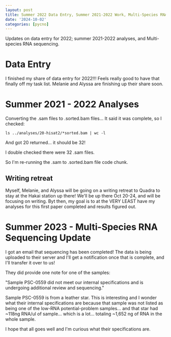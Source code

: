 ```yaml
---
layout: post
title: Summer 2022 Data Entry, Summer 2021-2022 Work, Multi-Species RNAseq Update
date: '2024-10-02'
categories: [pycno]
---
```

Updates on data entry for 2022; summer 2021-2022 analyses, and Multi-species RNA sequencing.

# Data Entry
I finished my share of data entry for 2022!!! Feels really good to have that finally off my task list. Melanie and Alyssa are finishing up their share soon.

# Summer 2021 - 2022 Analyses
Converting the .sam files to .sorted.bam files... It said it was complete, so I checked:

```
ls ../analyses/20-hisat2/*sorted.bam | wc -l
```
And got 20 returned... it should be 32!

I double checked there were 32 .sam files.

So I'm re-running the .sam to .sorted.bam file code chunk.

## Writing retreat
Myself, Melanie, and Alyssa will be going on a writing retreat to Quadra to stay at the Hakai station up there! We'll be up there Oct 20-24, and will be focusing on writing. Byt then, my goal is to at the VERY LEAST have my analyses for this first paper completed and results figured out.


# Summer 2023 - Multi-Species RNA Sequencing Update
I got an email that sequencing has been completed! The data is being uploaded to their server and I'll get a notification once that is complete, and I'll transfer it over to us!

They did provide one note for one of the samples:   

"Sample PSC-0559 did not meet our internal specifications and is undergoing additional review and sequencing."

Sample PSC-0559 is from a leather star. This is interesting and I wonder what their internal specifications are because that sample was not listed as being one of the low-RNA potential-problem samples... and that star had ~118ng RNA/ul of sample... which is a lot... totaling ~1,652 ng of RNA in the whole sample.

I hope that all goes well and I'm curious what their specifications are.
